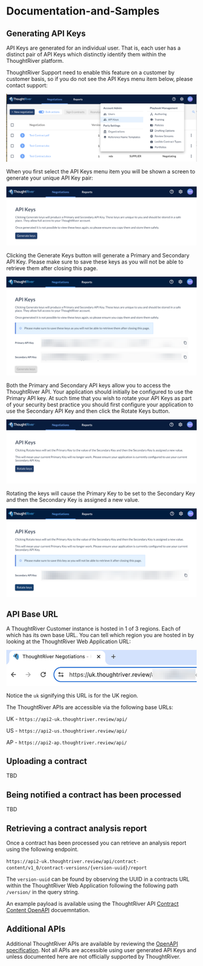 # Documentation-and-Samples

## Generating API Keys

API Keys are generated for an individual user.  That is, each user has a distinct pair of API Keys which distinctly identify them within the ThoughtRiver platform.

ThoughtRiver Support need to enable this feature on a customer by customer basis, so if you do not see the API Keys menu item below, please contact support:

![ThoughtRiver API Keys Menu](./docs/api_keys/api_keys_menu.png)

When you first select the API Keys menu item you will be shown a screen to generate your unique API Key pair:

![Generate API Keys Button](./docs/api_keys/generate_api_keys.png)

Clicking the Generate Keys button will generate a Primary and Secondary API Key.  Please make sure to save these keys as you will not be able to retrieve them after closing this page.  

![Generated API Keys](./docs/api_keys/generated_api_keys.png)

Both the Primary and Secondary API keys allow you to access the ThoughtRiver API.  Your application should initially be configured to use the Primary API key.  At such time that you wish to rotate your API Keys as part of your security best practice you should first configure your application to use the Secondary API Key and then click the Rotate Keys button.  

![Rotate API Keys Button](./docs/api_keys/rotate_api_keys_button.png)

Rotating the keys will cause the Primary Key to be set to the Secondary Key and then the Secondary Key is assigned a new value.

![Rotated API Key Button](./docs/api_keys/rotated_api_key.png)

## API Base URL

A ThoughtRiver Customer instance is hosted in 1 of 3 regions.  Each of which has its own base URL.  You can tell which region you are hosted in by looking at the ThoughtRiver Web Application URL:

![Web URL](./docs/api_keys/web_url.png)

Notice the `uk` signifying this URL is for the UK region.

The ThoughtRiver APIs are accessible via the following base URLs:

UK - `https://api2-uk.thoughtriver.review/api/`

US - `https://api2-us.thoughtriver.review/api/`

AP - `https://api2-ap.thoughtriver.review/api/`

## Uploading a contract

TBD

## Being notified a contract has been processed

TBD

## Retrieving a contract analysis report

Once a contract has been processed you can retrieve an analysis report using the following endpoint.

`https://api2-uk.thoughtriver.review/api/contract-content/v1_0/contract-versions/{version-uuid}/report`

The `version-uuid` can be found by observing the UUID in a contracts URL within the ThoughtRiver Web Application following the following path `/version/` in the query string.

An example payload is available using the ThoughtRiver API [Contract Content OpenAPI](https://api2-uk.thoughtriver.review/api/contract-content/latest/docs#/Versions/get_contract_version_report) docuemntation.

## Additional APIs

Additional ThoughtRiver APIs are available by reviewing the [OpenAPI specification](https://api2-uk.thoughtriver.review/api/contract-content/latest/docs).  Not all APIs are accessible using user generated API Keys and unless documented here are not officially supported by ThoughtRiver.

